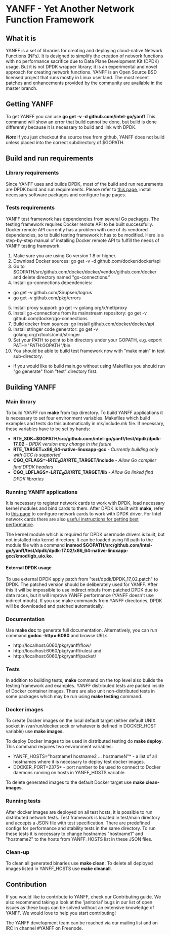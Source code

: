 # YANFF - Yet Another Network Function Framework 

## What it is
YANFF is a set of libraries for creating and deploying cloud-native Network Functions (NFs). It is designed to simplify the creation of network functions with no performance sacrifice due to Data Plane Development Kit (DPDK) usage. But it is not DPDK wrapper library; it is an experimental and novel approach for creating network functions. YANFF is an Open Source BSD licensed project that runs mostly in Linux user land. The most recent patches and enhancements provided by the community are available in the master branch.

## Getting YANFF
To get YANFF you can use **go get -v -d github.com/intel-go/yanff**
This command will show an error that build cannot be done, but build is done differently because it is necessary to build and link with DPDK. 

**_Note_** If you just checkout the source tree from github, YANFF does not build unless placed into the correct subdirectory of $GOPATH.

## Build and run requirements
### Library requirements
Since YANFF uses and builds DPDK, most of the build and run requrements are DPDK build and run requirements. Please refer to [this page](http://dpdk.org/doc/guides/linux_gsg/sys_reqs.html "DPDK requirements"), install necessary software packages and configure huge pages.

### Tests requirements
YANFF test framework has dependencies from several Go packages. The testing framework requires Docker remote API to be built successfully. Docker remote API currently has a problem with one of its vendored dependencies, so to build testing framework it has to be modified. Here is a step-by-step manual of installing Docker remote API to fulfill the needs of YANFF testing framework.

1. Make sure you are using Go version 1.8 or higher.
2. Download Docker sources: go get -v -d github.com/docker/docker/api
3. Go to $GOPATH/src/github.com/docker/docker/vendor/github.com/docker and delete directory named "go-connections."
4. Install go-connections dependencies:
  * go get -v github.com/Sirupsen/logrus
  * go get -v github.com/pkg/errors
5. Install proxy support: go get -v golang.org/x/net/proxy
6. Install go-connections from its mainstream repository: go get -v github.com/docker/go-connections
7. Build docker from sources: go install github.com/docker/docker/api
8. Install stringer code generator: go get -v golang.org/x/tools/cmd/stringer
9. Set your PATH to point to bin directory under your GOPATH, e.g. export PATH="$PATH:$GOPATH"/bin
10. You should be able to build test framework now with "make main" in test sub-directory.
  * If you would like to build main.go without using Makefiles you should run "go generate" from "test" directory first.

## Building YANFF
### Main library
To build YANFF run **make** from top directory. To build YANFF applications it is necessary to set four environment variables. Makefiles which build examples and tests do this automatically in mk/include.mk file. If necessary, these variables have to be set by hands:
* **RTE_SDK=$GOPATH/src/github.com/intel-go/yanff/test/dpdk/dpdk-17.02** _- DPDK version may change in the future_
* **RTE_TARGET=x86_64-native-linuxapp-gcc** _- Currently building only with GCC is supported_
* **CGO_CFLAGS=-I$RTE_SDK/$RTE_TARGET/include** _- Allow Go compiler find DPDK headers_
* **CGO_LDFLAGS=-L$RTE_SDK/$RTE_TARGET/lib** _- Allow Go linked find DPDK libraries_

### Running YANFF applications
It is necessary to register network cards to work with DPDK, load necessary kernel modules and bind cards to them. After DPDK is built with **make**, refer to [this page](http://dpdk.org/doc/guides/linux_gsg/build_dpdk.html "Binding network cards to DPDK driver") to configure network cards to work with DPDK driver. For Intel network cards there are also [useful instructions for getting best performance](http://dpdk.org/doc/guides/linux_gsg/nic_perf_intel_platform.html "Intel NICs performance advices").

The kernel module which is required for DPDK usermode drivers is built, but not installed into kernel directory. It can be loaded using fill path to the module file with a command **insmod $GOPATH/src/github.com/intel-go/yanff/test/dpdk/dpdk-17.02/x86_64-native-linuxapp-gcc/kmod/igb_uio.ko**.

#### External DPDK usage

To use external DPDK apply patch from "test/dpdk/DPDK_17_02.patch" to DPDK. The patched version should be deliberately used for YANFF. After this it will be impossible to use indirect mbufs from patched DPDK due to data races,  but it will improve YANFF performance (YANFF doesn't use indirect mbufs). If you use make commands from YANFF directories, DPDK will be downloaded and patched automatically.

### Documentation 
Use **make doc** to generate full documentation. Alternatively, you can run command **godoc -http=:6060** and browse URLs
* http://localhost:6060/pkg/yanff/flow/
* http://localhost:6060/pkg/yanff/rules/ and
* http://localhost:6060/pkg/yanff/packet/

### Tests
In addition to building tests, **make** command on the top level also builds the testing framework and examples. YANFF distributed tests are packed inside of Docker container images. There are also unit non-distributed tests in some packages which may be run using **make testing** command.

### Docker images
To create Docker images on the local default target (either default UNIX socket in /var/run/docker.sock or whatever is defined in DOCKER_HOST variable) use **make images**.

To deploy Docker images to be used in distributed testing do **make deploy**. This command requires two environment variables:
* YANFF_HOSTS="hostname1 hostname2 ... hostnameN"* - a list of all hostnames where it is necessary to deploy test docker images.
* DOCKER_PORT=2375* - port number to be used to connect to Docker daemons running on hosts in YANFF_HOSTS variable.

To delete generated images to the default Docker target use **make clean-images**.

### Running tests
After docker images are deployed on all test hosts, it is possible to run distributed network tests. Test framework is located in test/main directory and accepts a JSON file with test specification. There are predefined configs for performance and stability tests in the same directory. To run these tests it is necessary to change hostnames "hostname1" and "hostname2" to the hosts from YANFF_HOSTS list in these JSON files.

### Clean-up
To clean all generated binaries use **make clean**.
To delete all deployed images listed in YANFF_HOSTS use **make cleanall**.

## Contribution
If you would like to contribute to YANFF, check our Contributing guide. We also recommend taking a look at the 'janitorial' bugs in our list of open issues as these bugs can be solved without an extensive knowledge of YANFF. We would love to help you start contributing!

The YANFF development team can be reached via our mailing list and on IRC in channel #YANFF on Freenode.
